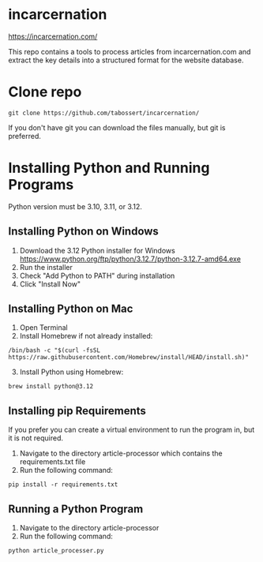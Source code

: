 # incarcernation
https://incarcernation.com/

This repo contains a tools to process articles from incarcernation.com and extract the key details into a structured format for the website database.

# Clone repo
```
git clone https://github.com/tabossert/incarcernation/
```

If you don't have git you can download the files manually, but git is preferred.

# Installing Python and Running Programs
Python version must be 3.10, 3.11, or 3.12.

## Installing Python on Windows

1. Download the 3.12 Python installer for Windows https://www.python.org/ftp/python/3.12.7/python-3.12.7-amd64.exe
2. Run the installer
3. Check "Add Python to PATH" during installation
4. Click "Install Now"

## Installing Python on Mac

1. Open Terminal
2. Install Homebrew if not already installed:
```
/bin/bash -c "$(curl -fsSL https://raw.githubusercontent.com/Homebrew/install/HEAD/install.sh)"
```
3. Install Python using Homebrew:
```
brew install python@3.12
```

## Installing pip Requirements
If you prefer you can create a virtual environment to run the program in, but it is not required.

1. Navigate to the directory article-processor which contains the requirements.txt file
2. Run the following command:
```
pip install -r requirements.txt
```

## Running a Python Program

1. Navigate to the directory article-processor
2. Run the following command:
```
python article_processer.py
```
